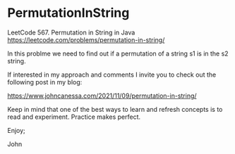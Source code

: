 # PermutationInString
LeetCode 567. Permutation in String in Java
https://leetcode.com/problems/permutation-in-string/

In this problme we need to find out if a permutation
of a string s1 is in the s2 string.

If interested in my approach and comments I invite you
to check out the following post in my blog:

https://www.johncanessa.com/2021/11/09/permutation-in-string/

Keep in mind that one of the best ways to learn and refresh
concepts is to read and experiment. Practice makes perfect.

Enjoy;

John
